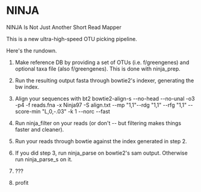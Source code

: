 NINJA
=====

NINJA Is Not Just Another Short Read Mapper

This is a new ultra-high-speed OTU picking pipeline. 

Here's the rundown. 

1. Make reference DB by providing a set of OTUs (i.e. f/greengenes) and optional taxa file (also f/greengenes). This is done with ninja_prep.

2. Run the resulting output fasta through bowtie2's indexer, generating the bw index.
3. Align your sequences with bt2
   bowtie2-align-s --no-head --no-unal -o3 -p4 -f reads.fna -x Ninja97 -S align.txt --mp "1,1"--rdg "1,1" --rfg "1,1" --score-min "L,0,-.03" -k 1 --norc --fast

3. Run ninja_filter on your reads (or don't -- but filtering makes things faster and cleaner).

4. Run your reads through bowtie against the index generated in step 2.

5. If you did step 3, run ninja_parse on bowtie2's sam output. Otherwise run ninja_parse_s on it.

6. ???

7. profit 

